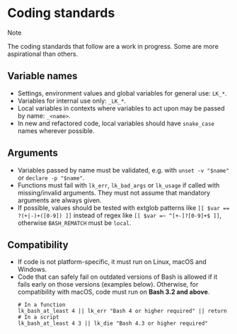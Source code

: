 # Coding standards

> [!NOTE]
>
> The coding standards that follow are a work in progress. Some are more
> aspirational than others.

## Variable names

- Settings, environment values and global variables for general use: `LK_*`.
- Variables for internal use only: `_LK_*`.
- Local variables in contexts where variables to act upon may be passed by name:
  `_<name>`.
- In new and refactored code, local variables should have `snake_case` names
  wherever possible.

## Arguments

- Variables passed by name must be validated, e.g. with `unset -v "$name"` or
  `declare -p "$name"`.
- Functions must fail with `lk_err`, `lk_bad_args` or `lk_usage` if called with
  missing/invalid arguments. They must not assume that mandatory arguments are
  always given.
- If possible, values should be tested with extglob patterns like
  `[[ $var == ?(+|-)+([0-9]) ]]` instead of regex like
  `[[ $var =~ ^[+-]?[0-9]+$ ]]`, otherwise `BASH_REMATCH` must be `local`.

## Compatibility

- If code is not platform-specific, it must run on Linux, macOS and Windows.
- Code that can safely fail on outdated versions of Bash is allowed if it fails
  early on those versions (examples below). Otherwise, for compatibility with
  macOS, code must run on **Bash 3.2 and above**.
  ```shell
  # In a function
  lk_bash_at_least 4 || lk_err "Bash 4 or higher required" || return
  # In a script
  lk_bash_at_least 4 3 || lk_die "Bash 4.3 or higher required"
  ```
